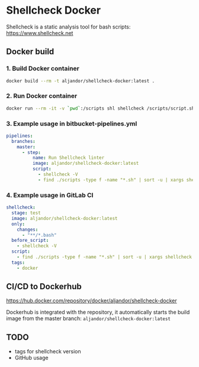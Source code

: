 # Shellcheck Docker
Shellcheck is a static analysis tool for bash scripts: https://www.shellcheck.net

## Docker build

### 1. Build Docker container

```bash
docker build --rm -t aljandor/shellcheck-docker:latest .
```

### 2. Run Docker container
```bash
docker run --rm -it -v `pwd`:/scripts shl shellcheck /scripts/script.sh
```

### 3. Example usage in bitbucket-pipelines.yml

```yaml
pipelines:
  branches:
    master:    
      - step:        
          name: Run Shellcheck linter
          image: aljandor/shellcheck-docker:latest
          script:
            - shellcheck -V
            - find ./scripts -type f -name "*.sh" | sort -u | xargs shellcheck -e SC2034
```

### 4. Example usage in GitLab CI
```yaml
shellcheck:
  stage: test
  image: aljandor/shellcheck-docker:latest
  only:
    changes:
      - "**/*.bash"
  before_script:
    - shellcheck -V
  script:
    - find ./scripts -type f -name "*.sh" | sort -u | xargs shellcheck -e SC2034
  tags:
    - docker
```    

## CI/CD to Dockerhub
https://hub.docker.com/repository/docker/aljandor/shellcheck-docker

Dockerhub is integrated with the repository, it automatically starts the build image from the master branch: `aljandor/shellcheck-docker:latest`

## TODO
- tags for shellcheck version
- GitHub usage